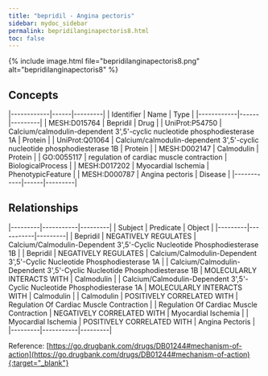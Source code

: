 ```yaml
---
title: "bepridil - Angina pectoris"
sidebar: mydoc_sidebar
permalink: bepridilanginapectoris8.html
toc: false 
---
```


{% include image.html file="bepridilanginapectoris8.png" alt="bepridilanginapectoris8" %}

## Concepts

|------------|------|---------|
| Identifier | Name | Type    |
|------------|------|---------|
| MESH:D015764 | Bepridil | Drug |
| UniProt:P54750 | Calcium/calmodulin-dependent 3',5'-cyclic nucleotide phosphodiesterase 1A | Protein |
| UniProt:Q01064 | Calcium/calmodulin-dependent 3',5'-cyclic nucleotide phosphodiesterase 1B | Protein |
| MESH:D002147 | Calmodulin | Protein |
| GO:0055117 | regulation of cardiac muscle contraction | BiologicalProcess |
| MESH:D017202 | Myocardial Ischemia | PhenotypicFeature |
| MESH:D000787 | Angina pectoris | Disease |
|------------|------|---------|

## Relationships

|---------|-----------|---------|
| Subject | Predicate | Object  |
|---------|-----------|---------|
| Bepridil | NEGATIVELY REGULATES | Calcium/Calmodulin-Dependent 3',5'-Cyclic Nucleotide Phosphodiesterase 1B |
| Bepridil | NEGATIVELY REGULATES | Calcium/Calmodulin-Dependent 3',5'-Cyclic Nucleotide Phosphodiesterase 1A |
| Calcium/Calmodulin-Dependent 3',5'-Cyclic Nucleotide Phosphodiesterase 1B | MOLECULARLY INTERACTS WITH | Calmodulin |
| Calcium/Calmodulin-Dependent 3',5'-Cyclic Nucleotide Phosphodiesterase 1A | MOLECULARLY INTERACTS WITH | Calmodulin |
| Calmodulin | POSITIVELY CORRELATED WITH | Regulation Of Cardiac Muscle Contraction |
| Regulation Of Cardiac Muscle Contraction | NEGATIVELY CORRELATED WITH | Myocardial Ischemia |
| Myocardial Ischemia | POSITIVELY CORRELATED WITH | Angina Pectoris |
|---------|-----------|---------|

Reference: [https://go.drugbank.com/drugs/DB01244#mechanism-of-action](https://go.drugbank.com/drugs/DB01244#mechanism-of-action){:target="_blank"}